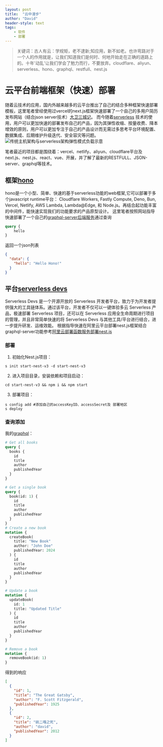 ```yaml
---
layout: post
title:  "云中漫步"
author: "David"
header-style: text
tags: 
    - 软件  
    - 部署
---
```


>关键词：古人有云：学规矩，老不逮新;知应用，新不如老。也许弯路对于一个人的作用就是，让我们知道我们是何时、何地开始走在正确的道路上的。十年'动乱'让我们学会了勉力而行，不要放弃。cloudflare、aliyun、serverless、hono、graphql、restfull、nest.js

# 云平台前端框架（快速）部署
随着云技术的应用，国内外越来越多的云平台推出了自己的结合多种框架快速部署模板，这里笔者曾经使用过vercel的next.js框架快速部署了一个自己的多用户简历发布网站（结合json server技术）[大卫三城记](https://www.triplecity.site/)。
而今随着[serverless](https://baike.baidu.com/item/Serverless/60009381) 技术的使用，用户可以更加快速的部署发布自己的产品，因为其弹性收缩、按量收费、降本增效的原则，用户可以更加专注于自己的产品设计而无需过多思考平台环境配置、数据集成、后期维护升级迭代、安全容灾等问题。
![传统主机架构与serverless架构弹性模式负载示意](https://tse4-mm.cn.bing.net/th/id/OIP-C.87tF_ZElIV7Y92M9BSxMuwHaCT?rs=1&pid=ImgDetMain  "传统主机架构与serverless架构弹性模式负载示意")

笔者最近的项目都是围绕着：vercel、netlify、aliyun、cloudflare平台及next.js、nest.js、react、vue、开展，并了解了最新的RESTFULL、JSON-server、graphql等技术。

## 框架[hono](https://hono.dev/docs/)
hono是一个小型、简单、快速的基于serverless功能的web框架,它可以部署于多个javascript runtime平台： Cloudflare Workers, Fastly Compute, Deno, Bun, Vercel, Netlify, AWS Lambda, Lambda@Edge, 和 Node.js。再结合起功能丰富的中间件，能快速实现我们的功能要求的产品原型设计。
这里笔者按照网站指导快速部署了一个自己的[graphql-server后端服务](https://my-app5.pages.dev/graphql)通过查询
```graphql
query {
    hello
}
```
返回一个json列表
```json
{
  "data": {
    "hello": "Hello Hono!"
  }
}
```

## 平台[serverless devs](https://www.serverless-devs.com/docs/getting-started)
Serverless Devs 是一个开源开放的 Serverless 开发者平台，致力于为开发者提供强大的工具链体系。通过该平台，开发者不仅可以一键体验多云 Serverless 产品，极速部署 Serverless 项目，还可以在 Serverless 应用全生命周期进行项目的管理，并且非常简单快速的将 Serverless Devs 与其他工具/平台进行结合，进一步提升研发、运维效能。
根据指导快速在阿里云平台部署nest.js框架结合graphql-server功能参考[阿里云部署函数服务部署nest.js](https://www.cnblogs.com/jasongrass/p/17615357.html "阿里云函数部署nest.js")

### 部署
1. 初始化Nest.js项目：
```
s init start-nest-v3 -d start-nest-v3
```
2. 进入项目目录，安装依赖和项目启动：
```
cd start-nest-v3 && npm i && npm start
```
3. 部署项目：
```
s config add #添加自己的accessKeyID、accessSecret及 部署地区
s deploy
```

### 查询添加
我的[graphql](https://start-nest-graphql.fcv3.1898268482219373.cn-beijing.fc.devsapp.net/graphql)：

```graphql
# Get all books
query {
  books {
    id
    title
    author
    publishedYear
  }
}

# Get a single book
query {
  book(id: 1) {
    id
    title
    author
    publishedYear
  }
}
# Create a new book
mutation {
  createBook(
    title: "New Book"
    author: "John Doe"
    publishedYear: 2024
  ) {
    id
    title
    author
    publishedYear
  }
}

# Update a book
mutation {
  updateBook(
    id: 1
    title: "Updated Title"
  ) {
    id
    title
    author
    publishedYear
  }
}

# Remove a book
mutation {
  removeBook(id: 1)
}
```
得到的响应
```json
[
  {
    "id": 1,
    "title": "The Great Gatsby",
    "author": "F. Scott Fitzgerald",
    "publishedYear": 1925
  },
  {
    "id": 2,
    "title": "姚二嘎之死",
    "author": "david",
    "publishedYear": 2012
  }
]
```

